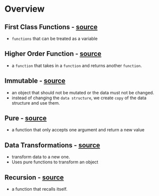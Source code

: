 Overview
===

First Class Functions - [source](https://github.com/godmode97/wc-training/blob/master/01%20functions/first_class.js)
---
* `functions` that can be treated as a variable

Higher Order Function - [source](https://github.com/godmode97/wc-training/blob/master/01%20functions/higher_order.js)
---
* a `function` that takes in a `function` and returns another `function`.

Immutable - [source](https://github.com/godmode97/wc-training/blob/master/01%20functions/immutable.js)
---
* an object that should not be mutated or the data must not be changed.
* instead of changing the `data structure`, we create `copy` of the data structure and use them.

Pure - [source](https://github.com/godmode97/wc-training/blob/master/01%20functions/pure.js)
---
* a function that only accepts one argument and return a new value

Data Transformations - [source](https://github.com/godmode97/wc-training/blob/master/01%20functions/data_transformations.js)
---
* transform data to a new one.
* Uses pure functions to transform an object

Recursion - [source](https://github.com/godmode97/wc-training/blob/master/01%20functions/recursion.js)
---
* a function that recalls itself.